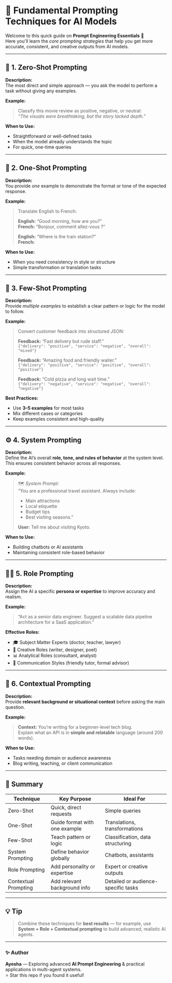 # 🌟 Fundamental Prompting Techniques for AI Models

Welcome to this quick guide on **Prompt Engineering Essentials** 🧠  
Here you'll learn the *core prompting strategies* that help you get more accurate, consistent, and creative outputs from AI models.

---

## 🥇 1. Zero-Shot Prompting

**Description:**  
The most direct and simple approach — you ask the model to perform a task without giving any examples.

**Example:**  
> Classify this movie review as positive, negative, or neutral:  
> _“The visuals were breathtaking, but the story lacked depth.”_

**When to Use:**  
- Straightforward or well-defined tasks  
- When the model already understands the topic  
- For quick, one-time queries  

---

## 🧩 2. One-Shot Prompting

**Description:**  
You provide *one* example to demonstrate the format or tone of the expected response.

**Example:**  
> Translate English to French:  
>
> **English:** “Good morning, how are you?”  
> **French:** “Bonjour, comment allez-vous ?”  
>
> **English:** “Where is the train station?”  
> **French:** 

**When to Use:**  
- When you need consistency in style or structure  
- Simple transformation or translation tasks  

---

## 🎯 3. Few-Shot Prompting

**Description:**  
Provide *multiple examples* to establish a clear pattern or logic for the model to follow.

**Example:**  
> Convert customer feedback into structured JSON:  
>
> **Feedback:** “Fast delivery but rude staff.”  
> `{"delivery": "positive", "service": "negative", "overall": "mixed"}`  
>
> **Feedback:** “Amazing food and friendly waiter.”  
> `{"delivery": "positive", "service": "positive", "overall": "positive"}`  
>
> **Feedback:** “Cold pizza and long wait time.”  
> `{"delivery": "negative", "service": "negative", "overall": "negative"}`  

**Best Practices:**  
- Use **3–5 examples** for most tasks  
- Mix different cases or categories  
- Keep examples consistent and high-quality  

---

## ⚙️ 4. System Prompting

**Description:**  
Define the AI’s overall **role, tone, and rules of behavior** at the system level.  
This ensures consistent behavior across all responses.

**Example:**  
> 🗺️ *System Prompt:*  
> “You are a professional travel assistant. Always include:  
> - Main attractions  
> - Local etiquette  
> - Budget tips  
> - Best visiting seasons.”  
>
> **User:** Tell me about visiting Kyoto.

**When to Use:**  
- Building chatbots or AI assistants  
- Maintaining consistent role-based behavior  

---

## 👩‍💻 5. Role Prompting

**Description:**  
Assign the AI a specific **persona or expertise** to improve accuracy and realism.

**Example:**  
> “Act as a senior data engineer. Suggest a scalable data pipeline architecture for a SaaS application.”

**Effective Roles:**  
- 🎓 Subject Matter Experts (doctor, teacher, lawyer)  
- 🎨 Creative Roles (writer, designer, poet)  
- 📊 Analytical Roles (consultant, analyst)  
- 💬 Communication Styles (friendly tutor, formal advisor)  

---

## 🧩 6. Contextual Prompting

**Description:**  
Provide **relevant background or situational context** before asking the main question.

**Example:**  
> **Context:** You’re writing for a beginner-level tech blog.  
> Explain what an API is in **simple and relatable** language (around 200 words).  

**When to Use:**  
- Tasks needing domain or audience awareness  
- Blog writing, teaching, or client communication  

---

## 🚀 Summary

| Technique | Key Purpose | Ideal For |
|------------|--------------|------------|
| Zero-Shot | Quick, direct requests | Simple queries |
| One-Shot | Guide format with one example | Translations, transformations |
| Few-Shot | Teach pattern or logic | Classification, data structuring |
| System Prompting | Define behavior globally | Chatbots, assistants |
| Role Prompting | Add personality or expertise | Expert or creative outputs |
| Contextual Prompting | Add relevant background info | Detailed or audience-specific tasks |

---

## 💡 Tip
> Combine these techniques for **best results** — for example, use **System + Role + Contextual prompting** to build advanced, realistic AI agents.

---

### ✨ Author
**Ayesha** — Exploring advanced **AI Prompt Engineering** & practical applications in multi-agent systems.  
⭐ Star this repo if you found it useful!

